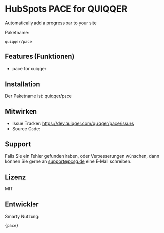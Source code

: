 
HubSpots PACE for QUIQQER
========

Automatically add a progress bar to your site


Paketname:

    quiqqer/pace


Features (Funktionen)
--------

- pace for quiqqer

Installation
------------

Der Paketname ist: quiqqer/pace


Mitwirken
----------

- Issue Tracker: https://dev.quiqqer.com/quiqqer/pace/issues
- Source Code: 


Support
-------

Falls Sie ein Fehler gefunden haben, oder Verbesserungen wünschen,
dann können Sie gerne an support@pcsg.de eine E-Mail schreiben.


Lizenz
-------

MIT

Entwickler
--------

Smarty Nutzung:

```
{pace}
```